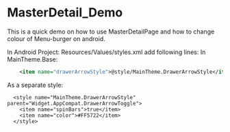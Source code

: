 # MasterDetail_Demo
This is a quick demo on how to use MasterDetailPage and how to change colour of Menu-burger on android. 

In Android Project:  Resources/Values/styles.xml add following lines: 
In MainTheme.Base:
```xml
    <item name="drawerArrowStyle">@style/MainTheme.DrawerArrowStyle</item>
```
As a separate style: 
```
  <style name="MainTheme.DrawerArrowStyle" parent="Widget.AppCompat.DrawerArrowToggle">
    <item name="spinBars">true</item>
    <item name="color">#FF5722</item>
  </style>
  ```
